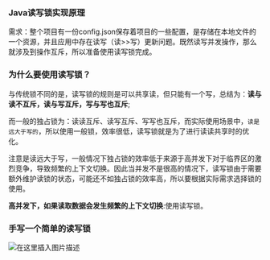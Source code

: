### Java读写锁实现原理

需求：整个项目有一份config.json保存着项目的一些配置，是存储在本地文件的一个资源，并且应用中存在读写（读>>写）更新问题。既然读写并发操作，那么就涉及到操作互斥，所以准备使用读写锁完成。

### 为什么要使用读写锁？

与传统锁不同的是，读写锁的规则是可以共享读，但只能有一个写，总结为：**读与读不互斥，读与写互斥，写与写也互斥**;

而一般的独占锁为：读读互斥、读写互斥、写写也互斥，而实际使用场景中，`读是远大于写的`，所以使用一般锁，效率很低，读写锁就是为了进行读读共享时的优化。

注意是读远大于写，一般情况下独占锁的效率低于来源于高并发下对于临界区的激烈竞争，导致频繁的上下文切换。因此当并发不是很高的情况下，读写锁由于需要额外维护读锁的状态，可能还不如独占锁的效率高，所以要根据实际需求选择锁的使用。

**高并发下，如果读取数据会发生频繁的上下文切换**:使用读写锁。

### 手写一个简单的读写锁

![在这里插入图片描述](https://img-blog.csdnimg.cn/45972da9df004402a243b32d40738a8b.png?x-oss-process=image/watermark,type_d3F5LXplbmhlaQ,shadow_50,text_Q1NETiBAbGVlZGNvZGVKb2huMDE=,size_18,color_FFFFFF,t_70,g_se,x_16)
